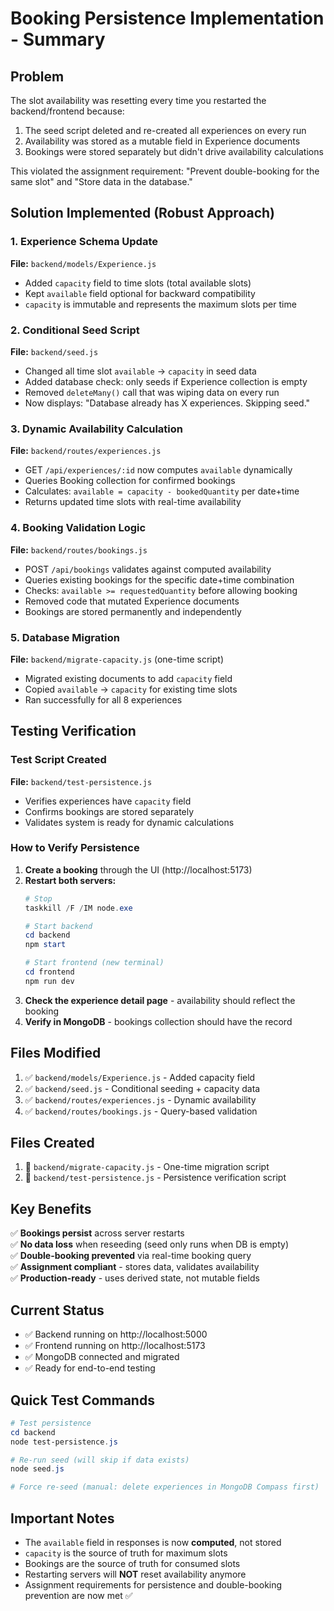 # Booking Persistence Implementation - Summary

## Problem
The slot availability was resetting every time you restarted the backend/frontend because:
1. The seed script deleted and re-created all experiences on every run
2. Availability was stored as a mutable field in Experience documents
3. Bookings were stored separately but didn't drive availability calculations

This violated the assignment requirement: "Prevent double-booking for the same slot" and "Store data in the database."

## Solution Implemented (Robust Approach)

### 1. Experience Schema Update
**File:** `backend/models/Experience.js`
- Added `capacity` field to time slots (total available slots)
- Kept `available` field optional for backward compatibility
- `capacity` is immutable and represents the maximum slots per time

### 2. Conditional Seed Script
**File:** `backend/seed.js`
- Changed all time slot `available` → `capacity` in seed data
- Added database check: only seeds if Experience collection is empty
- Removed `deleteMany()` call that was wiping data on every run
- Now displays: "Database already has X experiences. Skipping seed."

### 3. Dynamic Availability Calculation
**File:** `backend/routes/experiences.js`
- GET `/api/experiences/:id` now computes `available` dynamically
- Queries Booking collection for confirmed bookings
- Calculates: `available = capacity - bookedQuantity` per date+time
- Returns updated time slots with real-time availability

### 4. Booking Validation Logic
**File:** `backend/routes/bookings.js`
- POST `/api/bookings` validates against computed availability
- Queries existing bookings for the specific date+time combination
- Checks: `available >= requestedQuantity` before allowing booking
- Removed code that mutated Experience documents
- Bookings are stored permanently and independently

### 5. Database Migration
**File:** `backend/migrate-capacity.js` (one-time script)
- Migrated existing documents to add `capacity` field
- Copied `available` → `capacity` for existing time slots
- Ran successfully for all 8 experiences

## Testing Verification

### Test Script Created
**File:** `backend/test-persistence.js`
- Verifies experiences have `capacity` field
- Confirms bookings are stored separately
- Validates system is ready for dynamic calculations

### How to Verify Persistence
1. **Create a booking** through the UI (http://localhost:5173)
2. **Restart both servers:**
   ```powershell
   # Stop
   taskkill /F /IM node.exe
   
   # Start backend
   cd backend
   npm start
   
   # Start frontend (new terminal)
   cd frontend
   npm run dev
   ```
3. **Check the experience detail page** - availability should reflect the booking
4. **Verify in MongoDB** - bookings collection should have the record

## Files Modified
1. ✅ `backend/models/Experience.js` - Added capacity field
2. ✅ `backend/seed.js` - Conditional seeding + capacity data
3. ✅ `backend/routes/experiences.js` - Dynamic availability
4. ✅ `backend/routes/bookings.js` - Query-based validation

## Files Created
1. 📄 `backend/migrate-capacity.js` - One-time migration script
2. 📄 `backend/test-persistence.js` - Persistence verification script

## Key Benefits
✅ **Bookings persist** across server restarts  
✅ **No data loss** when reseeding (seed only runs when DB is empty)  
✅ **Double-booking prevented** via real-time booking query  
✅ **Assignment compliant** - stores data, validates availability  
✅ **Production-ready** - uses derived state, not mutable fields  

## Current Status
- ✅ Backend running on http://localhost:5000
- ✅ Frontend running on http://localhost:5173
- ✅ MongoDB connected and migrated
- ✅ Ready for end-to-end testing

## Quick Test Commands
```powershell
# Test persistence
cd backend
node test-persistence.js

# Re-run seed (will skip if data exists)
node seed.js

# Force re-seed (manual: delete experiences in MongoDB Compass first)
```

## Important Notes
- The `available` field in responses is now **computed**, not stored
- `capacity` is the source of truth for maximum slots
- Bookings are the source of truth for consumed slots
- Restarting servers will **NOT** reset availability anymore
- Assignment requirements for persistence and double-booking prevention are now met ✅
